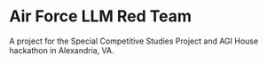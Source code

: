 # Air Force LLM Red Team

A project for the Special Competitive Studies Project and AGI House hackathon in Alexandria, VA.
